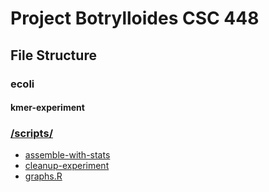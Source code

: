 # Project Botrylloides CSC 448


## File Structure

### ecoli

#### kmer-experiment

### [/scripts/](/scripts)

 - [assemble-with-stats](/scripts/assemble-with-stats)
 - [cleanup-experiment](/scripts/cleanup-experiment)
 - [graphs.R](/scripts/graphs.R)
